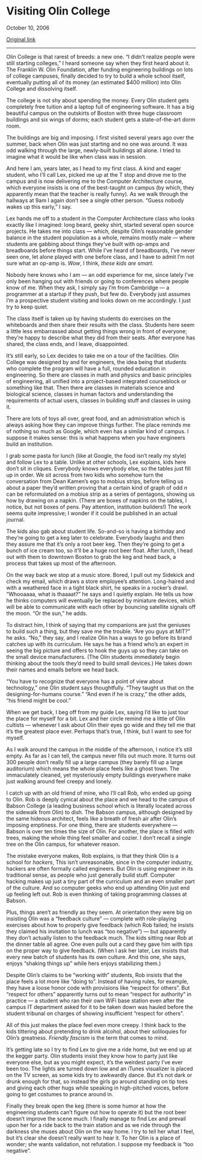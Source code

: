 Visiting Olin College
=====================

October 10, 2006

[Original link](http://www.aaronsw.com/weblog/visitingolin)

* * * * *

Olin College is that rarest of breeds: a new one. “I didn’t realize
people were still starting colleges,” I heard someone say when they
first heard about it. The Franklin W. Olin Foundation, after funding
engineering buildings on lots of college campuses, finally decided to
try to build a whole school itself, eventually putting all of its money
(an estimated \$400 million) into Olin College and dissolving itself.

The college is not shy about spending the money. Every Olin student gets
completely free tuition and a laptop full of engineering software. It
has a big beautiful campus on the outskirts of Boston with three huge
classroom buildings and six wings of dorms; each student gets a
state-of-the-art dorm room.

The buildings are big and imposing. I first visited several years ago
over the summer, back when Olin was just starting and no one was around.
It was odd walking through the large, newly-built buildings all alone. I
tried to imagine what it would be like when class was in session.

And here I am, years later, as I head to my first class. A kind and
eager student, who I’ll call Lex, picked me up at the T stop and drove
me to the campus and is now delivering me to the Computer Architecture
course, which everyone insists is one of the best-taught on campus (by
which, they apparently mean that the teacher is really funny). As we
walk through the hallways at 9am I again don’t see a single other
person. “Guess nobody wakes up this early,” I say.

Lex hands me off to a student in the Computer Architecture class who
looks exactly like I imagined: long beard, geeky shirt, started several
open source projects. He takes me into class — which, despite Olin’s
reasonable gender balance in the student population as a whole, remains
mostly male — where students are gabbing about things they’ve built with
op-amps and breadboards before things start. While I’ve heard of
breadboards, I’ve never seen one, let alone played with one before
class, and I have to admit I’m not sure what an op-amp is. *Wow*, I
think, *these kids are smart.*

Nobody here knows who I am — an odd experience for me, since lately I’ve
only been hanging out with friends or going to conferences where people
know of me. When they ask, I simply say I’m from Cambridge — a
programmer at a startup if they push, but few do. Everybody just assumes
I’m a prospective student visiting and looks down on me accordingly. I
just try to keep quiet.

The class itself is taken up by having students do exercises on the
whiteboards and then share their results with the class. Students here
seem a little less embarrassed about getting things wrong in front of
everyone; they’re happy to describe what they did from their seats.
After everyone has shared, the class ends, and I leave, disappointed.

It’s still early, so Lex decides to take me on a tour of the facilities.
Olin College was designed by and for engineers, the idea being that
students who complete the program will have a full, rounded education in
engineering. So there are classes in math and physics and basic
principles of engineering, all unified into a project-based integrated
courseblock or something like that. Then there are classes in materials
science and biological science, classes in human factors and
understanding the requirements of actual users, classes in building
stuff and classes in using it.

There are lots of toys all over, great food, and an administration which
is always asking how they can improve things further. The place reminds
me of nothing so much as Google, which even has a similar kind of
campus. I suppose it makes sense: this is what happens when you have
engineers build an institution.

I grab some pasta for lunch (like at Google, the food isn’t really my
style) and follow Lex to a table. Unlike at other schools, Lex explains,
kids here don’t sit in cliques. Everybody knows everybody else, so the
tables just fill up in order. We sit across from two kids who somehow
turn the conversation from Dean Kamen’s ego to mobius strips, before
telling us about a paper they’d written proving that a certain kind of
graph of odd *n* can be reformulated on a mobius strip as a series of
pentagons, showing us how by drawing on a napkin. (There are boxes of
napkins on the tables, I notice, but not boxes of pens. Pay attention,
institution builders!) The work seems quite impressive; I wonder if it
could be published in an actual journal.

The kids also gab about student life. So-and-so is having a birthday and
they’re going to get a keg later to celebrate. Everybody laughs and then
they assure me that it’s only a root beer keg. Then they’re going to get
a bunch of ice cream too, so it’ll be a huge root beer float. After
lunch, I head out with them to downtown Boston to grab the keg and head
back, a process that takes up most of the afternoon.

On the way back we stop at a music store. Bored, I pull out my Sidekick
and check my email, which draws a store employee’s attention.
Long-haired and with a weathered face in a tight black shirt, he speaks
in a rocker’s drawl. “Whooaaaa, what is thaaaat?” he says and I quietly
explain. He tells us how he thinks computers will eventually be replaced
by miniature devices, which will be able to communicate with each other
by bouncing satellite signals off the moon. “Or the sun,” he adds.

To distract him, I think of saying that my companions are just the
geniuses to build such a thing, but they save me the trouble. “Are you
guys at MIT?” he asks. “No,” they say, and I realize Olin has a ways to
go before its brand catches up with its curriculum. He says he has a
friend who’s an expert in seeing the big picture and offers to hook the
guys up so they can take on the small device manufacturers. (The Olin
students immediately begin thinking about the tools they’d need to build
small devices.) He takes down their names and emails before we head
back.

“You have to recognize that everyone has a point of view about
technology,” one Olin student says thoughtfully. “They taught us that on
the designing-for-humans course.” “And even if he is crazy,” the other
adds, “his friend might be cool.”

When we get back, I beg off from my guide Lex, saying I’d like to just
tour the place for myself for a bit. Lex and her circle remind me a
little of Olin cultists — whenever I ask about Olin their eyes go wide
and they tell me that it’s the greatest place ever. Perhaps that’s true,
I think, but I want to see for myself.

As I walk around the campus in the middle of the afternoon, I notice
it’s still empty. As far as I can tell, the campus never fills out much
more. It turns out 300 people don’t really fill up a large campus (they
barely fill up a large auditorium) which means the whole place feels
like a ghost town. The immaculately cleaned, yet mysteriously empty
buildings everywhere make just walking around feel creepy and lonely.

I catch up with an old friend of mine, who I’ll call Rob, who ended up
going to Olin. Rob is deeply cynical about the place and we head to the
campus of Babson College (a leading business school which is literally
located across the sidewalk from Olin) to dish. The Babson campus,
although designed by the same hideous architect, feels like a breath of
fresh air after Olin’s imposing emptiness. For one thing, there are
students everywhere — Babson is over ten times the size of Olin. For
another, the place is filled with trees, making the whole thing feel
smaller and cozier. I don’t recall a single tree on the Olin campus, for
whatever reason.

The mistake everyone makes, Rob explains, is that they think Olin is a
school for *hackers*, This isn’t unreasonable, since in the computer
industry, hackers are often formally called engineers. But Olin is using
engineer in its traditional sense, as people who just generally build
stuff. Computer hacking makes up just a tiny part of the curriculum and
an even smaller part of the culture. And so computer geeks who end up
attending Olin just end up feeling left out. Rob is even thinking of
taking programming classes at Babson.

Plus, things aren’t as friendly as they seem. At orientation they were
big on insisting Olin was a “feedback culture” — complete with
role-playing exercises about how to properly give feedback (which Rob
failed; he insists they claimed his invitation to lunch was “too
negative”) — but apparently they don’t actually listen to the feedback
much. The kids sitting near Rob at the dinner table all agree. One even
pulls out a card they gave him with tips on the proper way to give
feedback. (When I ask her later, Lex insists that every new batch of
students has its own culture. And this one, she says, enjoys “shaking
things up” while hers enjoys stabilizing them.)

Despite Olin’s claims to be “working with” students, Rob insists that
the place feels a lot more like “doing to”. Instead of having rules, for
example, they have a loose honor code with provisions like “respect for
others”. But “respect for others” apparently turns out to mean “respect
for authority” in practice — a student who ran their own WiFi base
station even after the campus IT department asked for it to be taken
down was hauled before the student tribunal on charges of showing
insufficient “respect for others”.

All of this just makes the place feel even more creepy. I think back to
the kids tittering about pretending to drink alcohol, about their
soliloquies for Olin’s greatness. *Friendly fascism* is the term that
comes to mind.

It’s getting late so I try to find Lex to give me a ride home, but we
end up at the kegger party. Olin students insist they know how to party
just like everyone else, but as you might expect, it’s the weirdest
party I’ve ever been too. The lights are turned down low and an iTunes
visualizer is placed on the TV screen, as some kids try to awkwardly
dance. But it’s not dark or drunk enough for that, so instead the girls
go around standing on tip toes and giving each other hugs while speaking
in high-pitched voices, before going to get costumes to prance around
in.

Finally they break open the keg (there is some humor at how the
engineering students can’t figure out how to operate it) but the root
beer doesn’t improve the scene much. I finally manage to find Lex and
prevail upon her for a ride back to the train station and as we ride
through the darkness she muses about Olin on the way home. I try to tell
her what I feel, but it’s clear she doesn’t really want to hear it. To
her Olin is a place of wonder; she wants validation, not refutation. I
suppose my feedback is “too negative”.